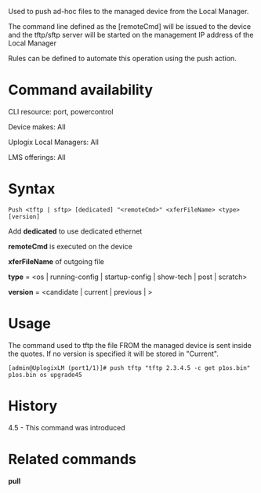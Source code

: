 <!-- 5.4 -->

Used to push ad-hoc files to the managed device from the Local Manager. 

The command line defined as the [remoteCmd] will be issued to the device and the tftp/sftp server will be started on the management IP address of the Local Manager 

Rules can be defined to automate this operation using the push action.

# Command availability

CLI resource: port, powercontrol

Device makes: All

Uplogix Local Managers: All

LMS offerings: All

# Syntax

```
Push <tftp | sftp> [dedicated] "<remoteCmd>" <xferFileName> <type> [version]
```   

Add **dedicated** to use dedicated ethernet

**remoteCmd** is executed on the device

**xferFileName** of outgoing file

**type** = <os | running-config | startup-config | show-tech | post | scratch>

**version** = <candidate | current | previous | <customVersion> >

# Usage 

The command used to tftp the file FROM the managed device is sent inside the quotes. If no version is specified it will be stored in "Current".


```
[admin@UplogixLM (port1/1)]# push tftp "tftp 2.3.4.5 -c get p1os.bin" p1os.bin os upgrade45
```

# History 

4.5 - This command was introduced

# Related commands 

**pull**